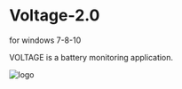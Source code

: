 # Voltage-2.0
for windows 7-8-10

VOLTAGE is a battery monitoring application.


<img src="Voltage logoson.png" alt="logo">
